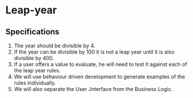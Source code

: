 # Leap-year
## Specifications
1. The year should be divisible by 4.
2. If the year can be divisible by 100 it is not a leap year until it is also divisible by 400.
3. If a user offers a value to evaluate, he will need to test it against each of the leap year rules.
4. We will use behaviour driven development to generate examples of the rules individually.
5. We will also separate the User Jnterface from the Business Logic.
